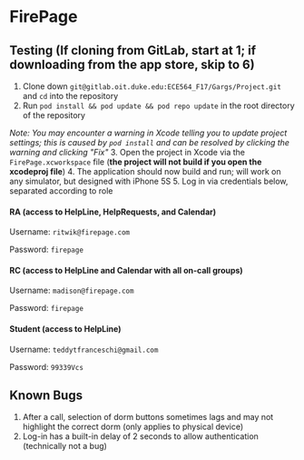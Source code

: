 # FirePage

## Testing (If cloning from GitLab, start at 1; if downloading from the app store, skip to 6)
1. Clone down `git@gitlab.oit.duke.edu:ECE564_F17/Gargs/Project.git` and `cd` into the repository
2. Run `pod install && pod update && pod repo update` in the root directory of the repository

_Note: You may encounter a warning in Xcode telling you to update project settings; this is caused by `pod install` and can be resolved by clicking the warning and clicking "Fix"_
3. Open the project in Xcode via the `FirePage.xcworkspace` file (**the project will not build if you open the xcodeproj file**)
4. The application should now build and run; will work on any simulator, but designed with iPhone 5S
5. Log in via credentials below, separated according to role

#### RA (access to HelpLine, HelpRequests, and Calendar)
Username: `ritwik@firepage.com`

Password: `firepage`

#### RC (access to HelpLine and Calendar with all on-call groups)
Username: `madison@firepage.com`

Password: `firepage`

#### Student (access to HelpLine)
Username: `teddytfranceschi@gmail.com`

Password: `99339Vcs`

## Known Bugs
1. After a call, selection of dorm buttons sometimes lags and may not highlight the correct dorm (only applies to physical device)
2. Log-in has a built-in delay of 2 seconds to allow authentication (technically not a bug)
